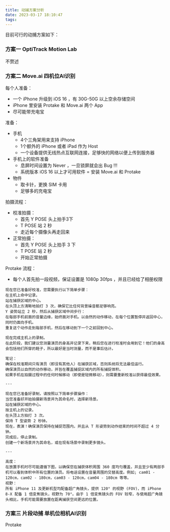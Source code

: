 ```yaml
---
title: 动捕方案分析
date: 2023-03-17 18:10:47
tags:
---
```



目前可行的动捕方案如下：

### 方案一 OptiTrack Motion Lab

不赘述

### 方案二 Move.ai 四机位AI识别

每个人准备：
- 一个 iPhone 升级到 iOS 16 ，有 30G-50G 以上空余存储空间
- iPhone 里安装 Protake 和 Move.ai 两个 App
- 尽可能带充电宝

准备：
- 手机
    - 4个三角架用来支持 iPhone
    - 1个额外的 iPhone 或者 iPad 作为 Host
    - 一个设备提供无线热点互联网连接，足够快的网络以便上传到服务器
- 手机上的软件准备
    - 息屏时间设置为 Never ，一旦锁屏就会出 Bug !!!
    - 系统版本 iOS 16 以上才可用软件
    = 安装 Move.ai 和 Protake
- 物件
    - 取卡针，更换 SIM 卡用
    - 足够多的充电宝

拍摄流程：

- 校准拍摄：
    - 首先 Y POSE 头上拍手3下
    - T POSE 站 2 秒
    - 走近每个摄像头再走回来
- 正常拍摄：
    - 首先 Y POSE 头上拍手 3 下
    - T POSE 站 2 秒
    - 开始正常拍摄

Protake 流程：

- 每个人首先拍一段视频，保证设置是 1080p 30fps ，并且已经给了相册权限

```
现在您已准备好校准，您需要执行以下简单步骤：
在主机上命中记录。
站在捕获区域的中心。
在头顶上方清晰地拍打 3 次，确保它比任何背景噪音都足够响亮。
Y 姿势站立 2 秒，然后从捕获区域中间步行：
在每部手机前面的音量边缘，始终面对手机。以自然的动作移动，在每个位置暂停并返回中心，同时仍面向手机。
重复这个动作走到每部手机，然后在移动到下一个之前回到中心。

现在完成主机上的录制。
在此阶段，我们建议您测量演员的身高并记录下来，稍后您在进行校准时会用到它！他们的身高会包括他们所穿的鞋子，所以最好是当时测量，而不是事后估计。

笔记：
确保在校准期间只有演员（即没有其他人）在捕获区域，否则系统将无法最佳运行。
确保演员以自然的动作移动，并旨在覆盖捕捉区域内的所有捕捉体积。
如果手机在拍摄过程中的任何时候移动（即使是轻微移动），则需要重新校准以获得最佳效果。

---

现在您已准备好录制，请按照以下简单步骤操作：
当您准备好开始拍摄新场景并为其命名时，选择新场景。
站在捕获区域的中心。
按主机上的记录。
在头顶上方拍打 3 次。
保持 T 型姿势 2 秒钟。
现在，表演！确保演员保持在捕捉范围内，并且从 T 形姿势到动作结束的时间不超过 4 分钟。
完成后，停止录制。
创建一个新场景并为其命名，或在现有场景中录制更多镜头。

---

高度：
在放置手机时尽可能遵循下图，以确保您在捕获体积周围 360 度均匀覆盖，并且至少有两部手机可以看到体积中所有位置的演员。将电话设置在音量周围的交替高度。例如; cam01 - 120cm，cam02 - 180cm，cam03 - 120cm，cam04 - 180cm 等等。
视野：
所有 iPhone 11 及更新机型均配备超广角镜头，提供 120° 的视野 (FOV)，而 iPhone 8-X 配备 1 倍变焦镜头，视野为 70°。由于 1 倍变焦镜头的 FOV 较窄，与使用超广角镜头相比，手机可能需要放置在距离捕获空间更远的位置。
```

### 方案三 片段动捕 单机位相机AI识别

Protake